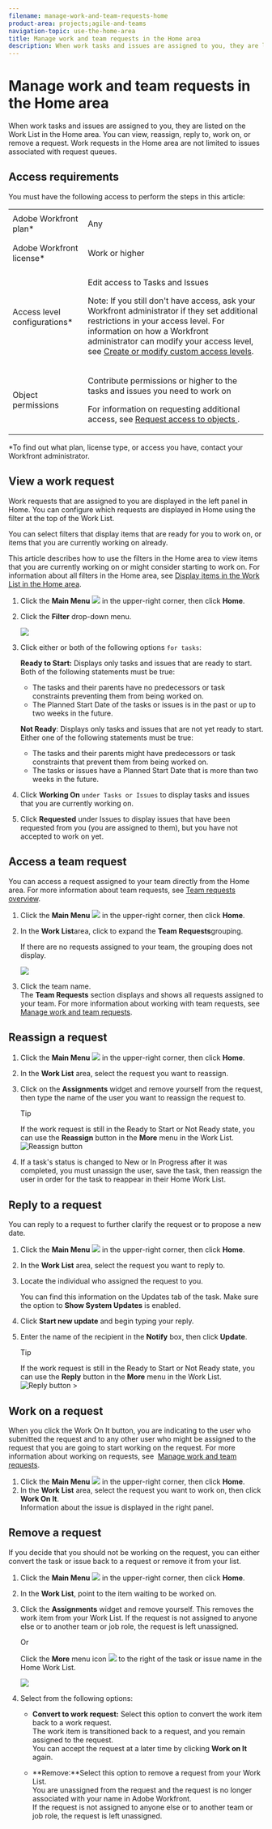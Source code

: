 ```yaml
---
filename: manage-work-and-team-requests-home
product-area: projects;agile-and-teams
navigation-topic: use-the-home-area
title: Manage work and team requests in the Home area
description: When work tasks and issues are assigned to you, they are listed on the Work List in the Home area. You can view, reassign, reply to, work on, or remove a request. Work requests in the Home area are not limited to issues associated with request queues.
---
```


# Manage work and team requests in the Home area

When work tasks and issues&nbsp;are assigned to you, they are listed on the Work List in the Home area. You can view, reassign, reply to, work on, or remove a request. Work requests in the Home area are not limited to issues associated with request queues.

## Access requirements

You must have the following access to perform the steps in this article:

<table> 
 <col> 
 </col> 
 <col> 
 </col> 
 <tbody> 
  <tr> 
   <td role="rowheader">Adobe Workfront plan*</td> 
   <td> <p>Any</p> </td> 
  </tr> 
  <tr> 
   <td role="rowheader">Adobe Workfront license*</td> 
   <td> <p>Work or higher</p> </td> 
  </tr> 
  <tr> 
   <td role="rowheader">Access level configurations*</td> 
   <td> <p>Edit access to Tasks and Issues</p> <p>Note: If you still don't have access, ask your Workfront administrator if they set additional restrictions in your access level. For information on how a Workfront administrator can modify your access level, see <a href="../../../administration-and-setup/add-users/configure-and-grant-access/create-modify-access-levels.md" class="MCXref xref">Create or modify custom access levels</a>.</p> </td> 
  </tr> 
  <tr> 
   <td role="rowheader">Object permissions</td> 
   <td> <p>Contribute permissions or higher to the tasks and issues you need to work on</p> <p>For information on requesting additional access, see <a href="../../../workfront-basics/grant-and-request-access-to-objects/request-access.md" class="MCXref xref">Request access to objects </a>.</p> </td> 
  </tr> 
 </tbody> 
</table>

&#42;To find out what plan, license type, or access you have, contact your Workfront administrator.

## View a work request

Work requests that are assigned to you are displayed in the left panel in Home. You can configure which requests are displayed in Home using the filter at the top of the Work List.

You can select filters that display items that are ready for you to work on, or items that you are currently working on already.

This article describes how to use the filters in the Home area to view items that you are currently working on or might consider starting to work on.&nbsp;For information about all filters in the Home area, see [Display items in the Work List in the Home area](../../../workfront-basics/using-home/using-the-home-area/display-items-in-home-work-list.md).

1. Click the **Main Menu** ![](assets/main-menu-icon.png) in the upper-right corner, then click&nbsp;**Home**. 
1. Click the **Filter** drop-down menu.

   ![](assets/displaying-work-items-filters-nwe-350x401.png)

1. Click either or both of the following options ```for tasks```:

   **Ready to Start:** Displays only tasks and issues that are ready to start. Both of the following statements must be true:

   * The tasks and their parents have no predecessors or task constraints preventing them from being worked on.
   * The Planned Start Date of the tasks or issues is in the past or up to two weeks in the future.

   **Not Ready**: Displays only tasks and issues that are not yet ready to start. Either one of the following statements must be true:

   * The tasks and their parents might have predecessors or task constraints that prevent them from being worked on.
   * The tasks or issues have a Planned Start Date that is more than two weeks in the future.

1. Click **Working On** ```under Tasks or Issues``` to display tasks and issues that you are currently working on. 
1. Click **Requested** under Issues to display issues that have been requested from you (you are assigned to them), but you have not accepted to work on yet.

## Access a team request

You can access a request assigned to your team directly from the Home area. For more information about team requests, see [Team requests overview](../../../people-teams-and-groups/work-with-team-requests/team-requests-overview.md).

1. Click the **Main Menu** ![](assets/main-menu-icon.png) in the upper-right corner, then click&nbsp;**Home**. 
1. In the **Work List**area, click to expand the&nbsp;**Team Requests**grouping.

   If there are no requests assigned to your team, the grouping does not display.

   ![](assets/team-requests-expanded-home-group-by-drop-down-nwe-350x314.png)

1. Click the team name.  
   The **Team Requests** section displays and shows all requests assigned to your team. For more information about working with team requests, see [Manage work and team requests](../../../people-teams-and-groups/work-with-team-requests/manage-work-and-team-requests.md).

## Reassign a request

1. Click the **Main Menu** ![](assets/main-menu-icon.png) in the upper-right corner, then click&nbsp;**Home**. 
1. In the **Work List** area, select the request you want to reassign.  

1. Click on the **Assignments** widget and remove yourself from the request, then type the name of the user you want to reassign the request to.

   >[!TIP]
   >
   >If the work request is still in the Ready to Start or Not Ready state, you can use the **Reassign** button in the **More** menu in the Work List.  
   >![Reassign button](assets/reassign-in-left-panel-350x204.png)

1. If a task's status is changed to New or In Progress after it was completed, you must unassign the user, save the task, then reassign the user in order for the task to reappear in their Home Work List.

## Reply to a request

You can reply to a request to further clarify the request or to propose a new date.

1. Click the **Main Menu** ![](assets/main-menu-icon.png) in the upper-right corner, then click&nbsp;**Home**. 
1. In the **Work List** area, select the request you want to reply to.
1. Locate the individual who assigned the request to you.

   You can find this information on the Updates tab of the task. Make sure the option to **Show System Updates** is enabled.

1. Click **Start new update** and begin typing your reply.
1. Enter the name of the recipient in the **Notify** box, then click **Update**.

   >[!TIP]
   >
   >If the work request is still in the Ready to Start or Not Ready state, you can use the **Reply** button in the **More** menu in the Work List.  
   >![Reply button](assets/reassign-in-left-panel-350x204.png)   >
   >

## Work on a request

When you click the Work On It button, you are indicating to the user who submitted the request and to any other user who might be assigned to the request that you are going to start working on the request. For more information about working on requests, see&nbsp; [Manage work and team requests](../../../people-teams-and-groups/work-with-team-requests/manage-work-and-team-requests.md).

1. Click the **Main Menu** ![](assets/main-menu-icon.png) in the upper-right corner, then click&nbsp;**Home**. 
1. In the **Work List** area, select the request you want to work on, then click **Work On It**.  
   Information about the issue is displayed in the right panel.

## Remove a request

If you decide that you should not be working on the request, you can either convert the task or issue back to a request or remove it from your list.

1. Click the **Main Menu** ![](assets/main-menu-icon.png) in the upper-right corner, then click&nbsp;**Home**. 
1. In the **Work List**, point to the item waiting to be worked on.
1. Click the **Assignments** widget and remove yourself. This removes the work item from your Work List. If the request is not assigned to anyone else or to another team or job role, the request is&nbsp;left unassigned.

   Or

   Click the **More** menu icon ![](assets/more-icon.png) to the right of the task or issue name in the Home Work List.

   ![](assets/more-menu-in-home-work-list-convert-to-request-remove-add-to-priority-options-nwe-350x160.png)

1. Select from the following options:

   * **Convert to work request:**&nbsp;Select this option to convert the work item back to a work request.   
     The work item is transitioned back to a request, and you remain assigned to the request.  
     You can accept the request at a later time by clicking **Work on It** again.
   
   * **Remove:**Select this option&nbsp;to remove a request from your Work List.  
     You are unassigned from the&nbsp;request and the&nbsp;request is&nbsp;no longer associated with your name in Adobe Workfront.  
     If the request is not assigned to anyone else or to another team or job role, the request is&nbsp;left unassigned.

